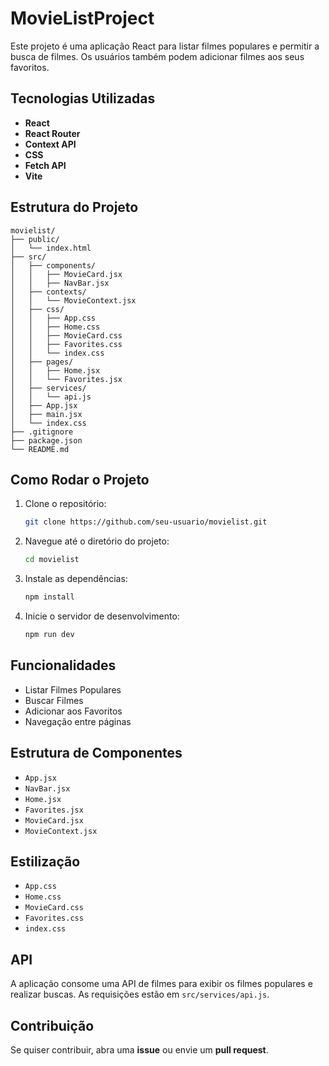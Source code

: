 # MovieListProject

Este projeto é uma aplicação React para listar filmes populares e permitir a busca de filmes. Os usuários também podem adicionar filmes aos seus favoritos.

## Tecnologias Utilizadas

- **React**
- **React Router**
- **Context API**
- **CSS**
- **Fetch API**
- **Vite**

## Estrutura do Projeto

```
movielist/
├── public/
│   └── index.html
├── src/
│   ├── components/
│   │   ├── MovieCard.jsx
│   │   ├── NavBar.jsx
│   ├── contexts/
│   │   └── MovieContext.jsx
│   ├── css/
│   │   ├── App.css
│   │   ├── Home.css
│   │   ├── MovieCard.css
│   │   ├── Favorites.css
│   │   └── index.css
│   ├── pages/
│   │   ├── Home.jsx
│   │   └── Favorites.jsx
│   ├── services/
│   │   └── api.js
│   ├── App.jsx
│   ├── main.jsx
│   └── index.css
├── .gitignore
├── package.json
└── README.md
```

## Como Rodar o Projeto

1. Clone o repositório:
   ```bash
   git clone https://github.com/seu-usuario/movielist.git
   ```
2. Navegue até o diretório do projeto:
   ```bash
   cd movielist
   ```
3. Instale as dependências:
   ```bash
   npm install
   ```
4. Inicie o servidor de desenvolvimento:
   ```bash
   npm run dev
   ```

## Funcionalidades

- Listar Filmes Populares
- Buscar Filmes
- Adicionar aos Favoritos
- Navegação entre páginas

## Estrutura de Componentes

- `App.jsx`
- `NavBar.jsx`
- `Home.jsx`
- `Favorites.jsx`
- `MovieCard.jsx`
- `MovieContext.jsx`

## Estilização

- `App.css`
- `Home.css`
- `MovieCard.css`
- `Favorites.css`
- `index.css`

## API

A aplicação consome uma API de filmes para exibir os filmes populares e realizar buscas. As requisições estão em `src/services/api.js`.

## Contribuição

Se quiser contribuir, abra uma **issue** ou envie um **pull request**.
